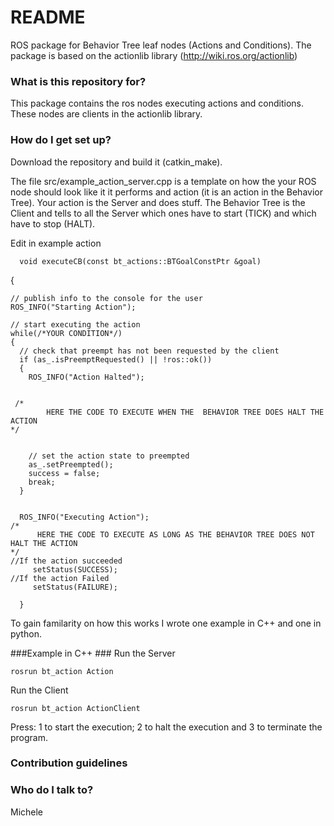 # README #
ROS package for Behavior Tree leaf nodes (Actions and Conditions).
The package is based on the actionlib library (http://wiki.ros.org/actionlib) 


### What is this repository for? ###

This package contains the ros nodes executing actions and conditions. These nodes are clients in the actionlib library. 

### How do I get set up? ###

Download the repository and build it (catkin_make).

The file src/example_action_server.cpp is a template on how the your ROS node should look like it it performs and action (it is an action in the Behavior Tree).
Your action is the Server and does stuff. The Behavior Tree is the Client and tells to all the Server which ones have to start (TICK) and which have to stop (HALT).

Edit in example action 


      void executeCB(const bt_actions::BTGoalConstPtr &goal)
  {

    // publish info to the console for the user
    ROS_INFO("Starting Action");

    // start executing the action
    while(/*YOUR CONDITION*/)
    {
      // check that preempt has not been requested by the client
      if (as_.isPreemptRequested() || !ros::ok())
      {
        ROS_INFO("Action Halted");


     /*
            HERE THE CODE TO EXECUTE WHEN THE  BEHAVIOR TREE DOES HALT THE ACTION
    */


        // set the action state to preempted
        as_.setPreempted();
        success = false;
        break;
      }


      ROS_INFO("Executing Action");
    /*
          HERE THE CODE TO EXECUTE AS LONG AS THE BEHAVIOR TREE DOES NOT HALT THE ACTION
    */
    //If the action succeeded
         setStatus(SUCCESS);
    //If the action Failed
         setStatus(FAILURE);

      }






To gain familarity on how this works I wrote one example in C++ and one in python.
    
###Example in C++ ###
Run the Server

    rosrun bt_action Action 

Run the Client

    rosrun bt_action ActionClient 

Press: 1 to start the execution; 2 to halt the execution and 3 to terminate the program.







### Contribution guidelines ###


### Who do I talk to? ###

Michele